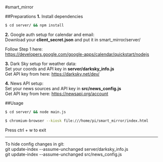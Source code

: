 #smart_mirror

##Preparations 
**1.**
Install dependencies
```sh 
$ cd server/ && npm install
```
  
**2.**
Google auth setup for calendar and email:  
Download your **client_secret.json** and put it in smart_mirror/server/

Follow Step 1 here:  
https://developers.google.com/google-apps/calendar/quickstart/nodejs
  
**3.**
Dark Sky setup for weather data:  
Set your coords and API key in **server/darksky_info.js**  
Get API key from here: https://darksky.net/dev/
  
**4.**
News API setup:  
Set your news sources and API key in **src/news_config.js**  
Get API key from here: https://newsapi.org/account
  
##Usage
```sh 
$ cd server/ && node main.js
```

```sh 
$ chromium-browser --kiosk file:///home/pi/smart_mirror/index.html
```
Press ctrl + w to exit



---
To hide config changes in git:  
git update-index --assume-unchanged server/darksky_info.js  
git update-index --assume-unchanged src/news_config.js
